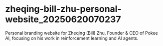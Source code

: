 # zheqing-bill-zhu-personal-website_20250620070237
Personal branding website for Zheqing (Bill) Zhu, Founder &amp; CEO of Pokee AI, focusing on his work in reinforcement learning and AI agents.
